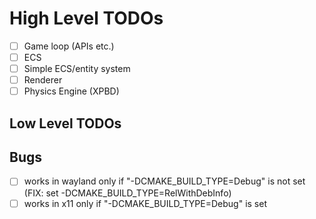 # High Level TODOs

- [ ] Game loop (APIs etc.)
- [ ] ECS
- [ ] Simple ECS/entity system
- [ ] Renderer
- [ ] Physics Engine (XPBD)

## Low Level TODOs

## Bugs
- [ ] works in wayland only if "-DCMAKE_BUILD_TYPE=Debug" is not set (FIX: set -DCMAKE_BUILD_TYPE=RelWithDebInfo)
- [ ] works in x11 only if "-DCMAKE_BUILD_TYPE=Debug" is set
